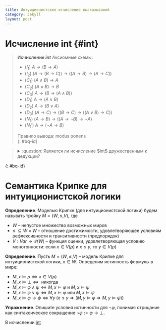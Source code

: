 ```yaml
---
title: Интуиционистское исчисление высказываний
category: Jekyll
layout: post
---
```


# Исчисление int {#int}
> **Исчисление $int$** <a name="int"></a>
> Аксиомные схемы:
> * ($I_1$) $A \to (B \to A)$
> * ($I_2$) $(A \to (B \to C)) \to ((A \to B) \to (A \to C))$	
> * ($C_1$) $(A \wedge B) \to A$
> * ($C_2$) $(A \wedge B) \to B$
> * ($C_3$) $A \to (B \to (A \wedge B))$
> * ($D_1$) $A \to (A \vee B)$
> * ($D_2$) $A \to (B \vee A)$
> * ($D_3$) $(A \to C) \to ((B \to C) \to  ((A \vee B) \to C))$
> * ($N_1$) $(A \to B) \to ((A \to \neg B) \to \neg A)$
> * ($N_1'$) $A \to ( \neg A  \to B)$
>
> Правило вывода: modus ponens	
{: #bq-id}


> <details> <summary> :question: Является ли исчисление $int$ дружественным к дедукции? </summary>
> Да, поскольку $int$ содержит аксиомные схемы ($I_1$), ($I_2$) и правило вывода modus ponens. </details>
{: #bq-id}


# Cемантика Крипке для интуиционистской логики

**Определение**. Моделью Крипке (для интуиционистской логики) будем называть тройку $M = (W, \leq, V)$, где
- $W$ – непустое множество возможных миров
- $\leq \; \subseteq W \times W$ – отношение достижимости, удовлетворяющее условиям рефлексивности и транзитивности (предпорядок)
- $V: Var \to \mathcal{P}(W)$ – функция оценки, удовлетворяющая условию монотонности: если $x \in V(p)$ и  $x \leq y$, то $y \in V(p)$	

**Определение**. Пусть $M = (W, \leq, V)$ – модель Крипке для интуиционистской логики, $x \in W$. Определим истинность формулы в мире: 
- $M, x \models p \iff x \in V(p)$
- $M, x \models \bot \iff  \text{ никогда }$
- $M, x \models \varphi \wedge \psi \iff M, x \models \varphi \text{ и }  M, x \models \psi$
- $M, x \models \varphi \vee \psi \iff M, x \models \varphi \text{ или }  M, x \models \psi$
- $M, x \models \varphi \to\psi \iff \forall y \; (x \leq y \Rightarrow  (M, y \models \varphi \Rightarrow M, y \models \psi))$

 
**Упражнение**. Опишите условия истинности для $\neg \varphi$, понимая отрицание как синтаксическое сокращение $\neg \varphi:= \varphi \to \bot$. 


В исчислении [int](#int)

